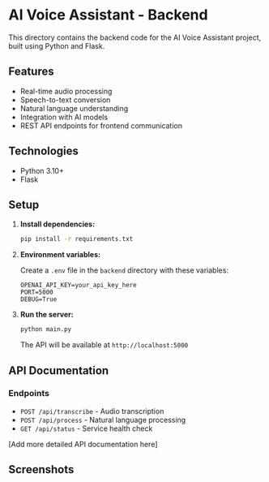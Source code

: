 # AI Voice Assistant - Backend

This directory contains the backend code for the AI Voice Assistant project, built using Python and Flask.

## Features

- Real-time audio processing
- Speech-to-text conversion
- Natural language understanding
- Integration with AI models
- REST API endpoints for frontend communication

## Technologies

- Python 3.10+
- Flask


## Setup

1. **Install dependencies:**

    ```bash
    pip install -r requirements.txt
    ```

2. **Environment variables:**

    Create a `.env` file in the `backend` directory with these variables:

    ```env
    OPENAI_API_KEY=your_api_key_here
    PORT=5000
    DEBUG=True
    ```

3. **Run the server:**

    ```bash
    python main.py
    ```

    The API will be available at `http://localhost:5000`

## API Documentation

### Endpoints

- `POST /api/transcribe` - Audio transcription
- `POST /api/process` - Natural language processing
- `GET /api/status` - Service health check

[Add more detailed API documentation here]

## Screenshots


